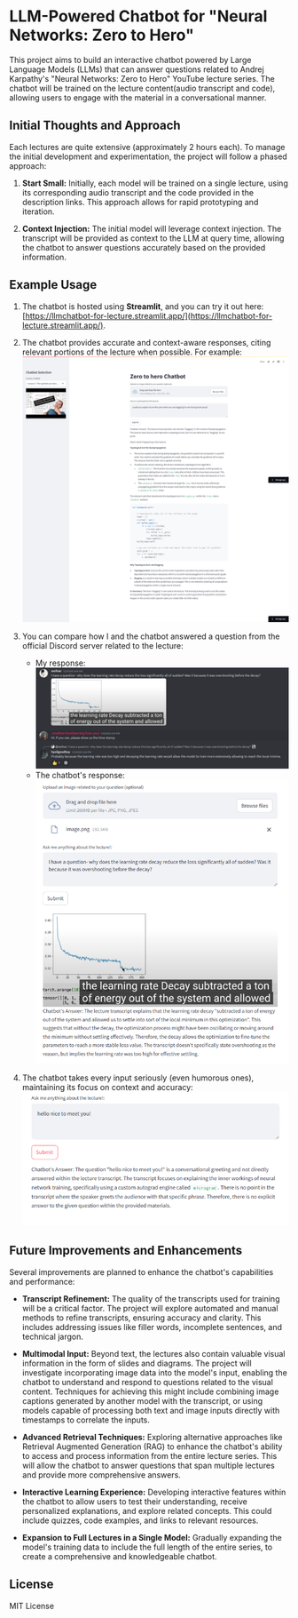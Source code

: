 # LLM-Powered Chatbot for "Neural Networks: Zero to Hero"

This project aims to build an interactive chatbot powered by Large Language Models (LLMs) that can answer questions related to Andrej Karpathy's "Neural Networks: Zero to Hero" YouTube lecture series. The chatbot will be trained on the lecture content(audio transcript and code), allowing users to engage with the material in a conversational manner.

## Initial Thoughts and Approach

Each lectures are quite extensive (approximately 2 hours each). To manage the initial development and experimentation, the project will follow a phased approach:

1. **Start Small:** Initially, each model will be trained on a single lecture, using its corresponding audio transcript and the code provided in the description links. This approach allows for rapid prototyping and iteration.

2. **Context Injection:** The initial model will leverage context injection. The transcript will be provided as context to the LLM at query time, allowing the chatbot to answer questions accurately based on the provided information.

## Example Usage

1. The chatbot is hosted using **Streamlit**, and you can try it out here: [https://llmchatbot-for-lecture.streamlit.app/](https://llmchatbot-for-lecture.streamlit.app/).

2. The chatbot provides accurate and context-aware responses, citing relevant portions of the lecture when possible. For example:  
   ![Example1](sources/readme/screencapture1.png)

3. You can compare how I and the chatbot answered a question from the official Discord server related to the lecture:  
   - My response:  
     ![Example2](sources/readme/screencapture2.png)  
   - The chatbot's response:  
     ![Example3](sources/readme/screencapture3.png)

4. The chatbot takes every input seriously (even humorous ones), maintaining its focus on context and accuracy:  
   ![Example4](sources/readme/screencapture4.png)

## Future Improvements and Enhancements

Several improvements are planned to enhance the chatbot's capabilities and performance:

* **Transcript Refinement:**  The quality of the transcripts used for training will be a critical factor. The project will explore automated and manual methods to refine transcripts, ensuring accuracy and clarity. This includes addressing issues like filler words, incomplete sentences, and technical jargon.

* **Multimodal Input:**  Beyond text, the lectures also contain valuable visual information in the form of slides and diagrams. The project will investigate incorporating image data into the model's input, enabling the chatbot to understand and respond to questions related to the visual content. Techniques for achieving this might include combining image captions generated by another model with the transcript, or using models capable of processing both text and image inputs directly with timestamps to correlate the inputs.

* **Advanced Retrieval Techniques:**  Exploring alternative approaches like Retrieval Augmented Generation (RAG) to enhance the chatbot's ability to access and process information from the entire lecture series. This will allow the chatbot to answer questions that span multiple lectures and provide more comprehensive answers.

* **Interactive Learning Experience:**  Developing interactive features within the chatbot to allow users to test their understanding, receive personalized explanations, and explore related concepts. This could include quizzes, code examples, and links to relevant resources.

* **Expansion to Full Lectures in a Single Model:**  Gradually expanding the model's training data to include the full length of the entire series, to create a comprehensive and knowledgeable chatbot.

## License

MIT License

